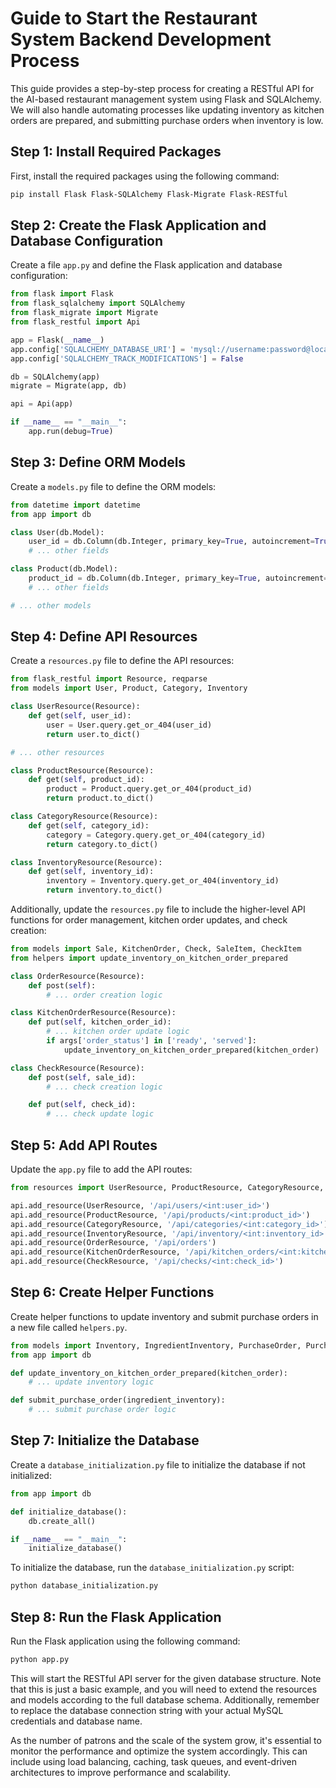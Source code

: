 # Guide to Start the Restaurant System Backend Development Process

This guide provides a step-by-step process for creating a RESTful API for the AI-based restaurant management system using Flask and SQLAlchemy. We will also handle automating processes like updating inventory as kitchen orders are prepared, and submitting purchase orders when inventory is low.

## Step 1: Install Required Packages

First, install the required packages using the following command:

```bash
pip install Flask Flask-SQLAlchemy Flask-Migrate Flask-RESTful
```

## Step 2: Create the Flask Application and Database Configuration

Create a file `app.py` and define the Flask application and database configuration:

```python
from flask import Flask
from flask_sqlalchemy import SQLAlchemy
from flask_migrate import Migrate
from flask_restful import Api

app = Flask(__name__)
app.config['SQLALCHEMY_DATABASE_URI'] = 'mysql://username:password@localhost/db_name'
app.config['SQLALCHEMY_TRACK_MODIFICATIONS'] = False

db = SQLAlchemy(app)
migrate = Migrate(app, db)

api = Api(app)

if __name__ == "__main__":
    app.run(debug=True)
```

## Step 3: Define ORM Models

Create a `models.py` file to define the ORM models:

```python
from datetime import datetime
from app import db

class User(db.Model):
    user_id = db.Column(db.Integer, primary_key=True, autoincrement=True)
    # ... other fields

class Product(db.Model):
    product_id = db.Column(db.Integer, primary_key=True, autoincrement=True)
    # ... other fields

# ... other models
```

## Step 4: Define API Resources

Create a `resources.py` file to define the API resources:

```python
from flask_restful import Resource, reqparse
from models import User, Product, Category, Inventory

class UserResource(Resource):
    def get(self, user_id):
        user = User.query.get_or_404(user_id)
        return user.to_dict()

# ... other resources

class ProductResource(Resource):
    def get(self, product_id):
        product = Product.query.get_or_404(product_id)
        return product.to_dict()

class CategoryResource(Resource):
    def get(self, category_id):
        category = Category.query.get_or_404(category_id)
        return category.to_dict()

class InventoryResource(Resource):
    def get(self, inventory_id):
        inventory = Inventory.query.get_or_404(inventory_id)
        return inventory.to_dict()
```

Additionally, update the `resources.py` file to include the higher-level API functions for order management, kitchen order updates, and check creation:

```python
from models import Sale, KitchenOrder, Check, SaleItem, CheckItem
from helpers import update_inventory_on_kitchen_order_prepared

class OrderResource(Resource):
    def post(self):
        # ... order creation logic

class KitchenOrderResource(Resource):
    def put(self, kitchen_order_id):
        # ... kitchen order update logic
        if args['order_status'] in ['ready', 'served']:
            update_inventory_on_kitchen_order_prepared(kitchen_order)

class CheckResource(Resource):
    def post(self, sale_id):
        # ... check creation logic

    def put(self, check_id):
        # ... check update logic
```

## Step 5: Add API Routes

Update the `app.py` file to add the API routes:

```python
from resources import UserResource, ProductResource, CategoryResource, InventoryResource, OrderResource, KitchenOrderResource, CheckResource

api.add_resource(UserResource, '/api/users/<int:user_id>')
api.add_resource(ProductResource, '/api/products/<int:product_id>')
api.add_resource(CategoryResource, '/api/categories/<int:category_id>')
api.add_resource(InventoryResource, '/api/inventory/<int:inventory_id>')
api.add_resource(OrderResource, '/api/orders')
api.add_resource(KitchenOrderResource, '/api/kitchen_orders/<int:kitchen_order_id>')
api.add_resource(CheckResource, '/api/checks/<int:check_id>')
```

## Step 6: Create Helper Functions

Create helper functions to update inventory and submit purchase orders in a new file called `helpers.py`.

```python
from models import Inventory, IngredientInventory, PurchaseOrder, PurchaseOrderItem
from app import db

def update_inventory_on_kitchen_order_prepared(kitchen_order):
    # ... update inventory logic

def submit_purchase_order(ingredient_inventory):
    # ... submit purchase order logic
```

## Step 7: Initialize the Database

Create a `database_initialization.py` file to initialize the database if not initialized:

```python
from app import db

def initialize_database():
    db.create_all()

if __name__ == "__main__":
    initialize_database()
```

To initialize the database, run the `database_initialization.py` script:

```bash
python database_initialization.py
```

## Step 8: Run the Flask Application

Run the Flask application using the following command:

```bash
python app.py
```

This will start the RESTful API server for the given database structure. Note that this is just a basic example, and you will need to extend the resources and models according to the full database schema. Additionally, remember to replace the database connection string with your actual MySQL credentials and database name.

As the number of patrons and the scale of the system grow, it's essential to monitor the performance and optimize the system accordingly. This can include using load balancing, caching, task queues, and event-driven architectures to improve performance and scalability.
